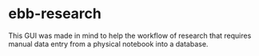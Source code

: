 # ebb-research
This GUI was made in mind to help the workflow of research that requires manual data entry
from a physical notebook into a database.
